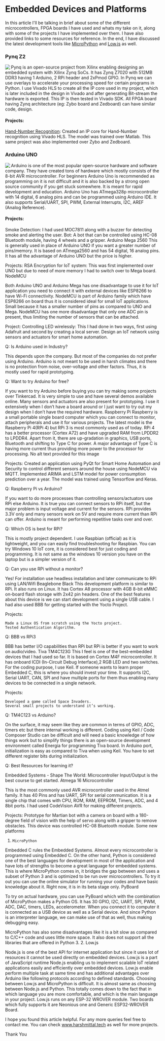 # Embedded Devices and Platforms

In this article I'll be talking in brief about some of the different microcontrollers, FPGA boards I have used and whats my take on it, 
along with some of the projects I have implemented over them. I have also provided links to some resources for reference. 
In the end, I have discussed the latest development tools like [MicroPython](https://micropython.org/) and [Low.js](https://www.lowjs.org/) as well.


### Pynq Z2
<img align="left" src="https://media-exp1.licdn.com/dms/image/C5112AQHodDAavDw7tg/article-inline_image-shrink_1000_1488/0/1569670873318?e=1635984000&v=beta&t=Gi1R897h_ho_5sTBnCypcYLXEfL8YX-UJvLSWREhcP0">

Pynq is an open-source project from Xilinx enabling designing an embedded system with Xilinx Zynq SoCs. 
It has Zynq Z7020 with 512MB DDR3 having 1 Arduino, 2 RPi header and 2xPmod GPIO. In Pynq we can use overlays to accelerate your processing speed for certain programs in Python. 
I use Vivado HLS to create all the IP core used in my project, which is later included in the design in Vivado and after generating Bit-stream the hardware is exported. 
This IP is then tested in Vivado SDK. All FPGA board having Zynq architecture (eg: Zybo board and Zedboard) can have similar code, design.


#### Projects:

[Hand-Number Recognition](https://www.harshmittal.tech/blogs/2020/03/12/IEEE-2019.html): Created an IP core for Hand-Number recognition using Vivado HLS. The model was trained over Matlab. 
This same project was also implemented over Zybo and Zedboard.



### Arduino UNO

<img align="left" src="https://media-exp1.licdn.com/dms/image/C5112AQGvg3BOxp9isQ/article-inline_image-shrink_1000_1488/0/1569669645025?e=1635984000&v=beta&t=mOSFBph_olwiQXAbKwRjZ5F4gzUkESttFHaVOFEEIPY">

Arduino is one of the most popular open-source hardware and software company. 
They have created tons of hardware which mostly consists of the 8-bit AVR microcontroller. 
For beginners Arduino Uno is recommended as programming on it is not difficult and it is also backed by a strong open source community if you get stuck somewhere. 
It is meant for rapid development and education. Arduino Uno has ATmega328p microcontroller with 14 digital, 6 analog pins and can be programmed using Arduino IDE. 
It also supports Serial/UART, SPI, PWM, External Interrupts, I2C, AREF (Analog Reference).

#### Projects:

Smoke Detection: I had used MOC7811 along with a buzzer for detecting smoke and alerting the user.
Bot: A bot that can be controlled using HC-08 Bluetooth module, having 4 wheels and a gripper.
Arduino Mega 2560
This is generally used in place of Arduino UNO if you want a greater number of pins/memory. It is based on ATmega2560 and has 54 digital, 16 analog pins. It has all the advantage of Arduino UNO but the price is higher.

Projects:
RSA Encryption for IoT system: This was first implemented over UNO but due to need of more memory I had to switch over to Mega board.
NodeMCU


Both Arduino UNO and Arduino Mega has one disadvantage to use it for IoT application you need to connect it with external devices like ESP8266 to have Wi-Fi connectivity. NodeMCU is part of Arduino family which have ESP8266 on board thus it is considered ideal for small IoT applications. Small because it has a smaller number of pins as compared to UNO and Mega. NodeMCU has one more disadvantage that only one ADC pin is present, thus limiting the number of sensors that can be attached.

Project:
Controlling LED wirelessly: This I had done in two ways, first using Adafruit and second by creating a local server.
Design an IoT network using sensors and actuators for smart home automation.

Q: Is Arduino used in Industry?

This depends upon the company. But most of the companies do not prefer using Arduino. Arduino is not meant to be used in harsh climates and there is no protection from noise, over-voltage and other factors. Thus, it is mostly used for rapid prototyping.

Q: Want to try Arduino for free?

If you want to try Arduino before buying you can try making some projects over Tinkercad. It is very simple to use and have several demos available online. Many sensors and actuators are also present for prototyping. I use it extensively when I don’t have a board around or I just want to try out my design when I don’t have the required hardware.
 Raspberry Pi
Raspberry is a small portable single board computer which you can connect to monitor, attach peripherals and use it for various projects. The latest model is the Raspberry Pi 4(RPi 4) but RPi 3 is most commonly used as of today. RPi 4 has a better processor (Cortex A72) and have upgraded RAM from LPDDR2 to LPDDR4. Apart from it, there are up-gradation in graphics, USB ports, Bluetooth and shifting to Type C for power. A major advantage of Type C is having more current thus providing more power to the processor for processing.
No alt text provided for this image


Projects:
Created an application using PyQt for Smart Home Automation and Security to control different sensors around the house using NodeMCU via MQTT. Implemented ARIMA and LSTM model for power consumption prediction over a year. The model was trained using Tensorflow and Keras.

Q: Raspberry Pi vs Arduino?

If you want to do more processes than controlling sensors/actuators use RPi else Arduino. It is true you can connect sensors to RPi itself, but the major problem is input voltage and current for the sensors. RPi provides 3.3V only and many sensors work on 5V and require more current than RPi can offer. Arduino is meant for performing repetitive tasks over and over.

Q: Which OS is best for RPi?

This is mostly project dependent. I use Raspbian (official) as it is lightweight, and you can easily find troubleshooting for Raspbian. You can try Windows 10 IoT core, it is considered best for just coding and programming. It is not same as the windows 10 version you have on the laptop but is a simpler version of it.

Q: Can you use RPi without a monitor?

Yes! For installation use headless installation and later communicate to RPi using LAN/Wifi
Beaglebone Black
This development platform is similar to RPi. It also runs on Linux. It has Cortex A8 processor with 4GB 8-bit eMMC on-board flash storage with 2x42 pin headers. One of the best features about this device is we can start development using a single USB cable. I had also used BBB for getting started with the Yocto Project.


Projects:

    Made a Linux OS from scratch using the Yocto project.
    Tested Authentication Algorithm.



Q: BBB vs RPi3

BBB has better I/O capabilities than RPi but RPi is better if you want to work on audio/video.
Tiva TM4C123G
This I feel is one of the best-embedded devices that I had used so far. It is based on Cortex M4F microcontroller. It has onboard ICDI (In-Circuit Debug Interface),2 RGB LED and two switches. For the coding purpose, I use Keil. If someone wants to learn proper Embedded C, this is where you should invest your time. It supports I2C, Serial UART, CAN, SPI and have multiple ports for them thus enabling many devices to be connected in a single network.


Projects:

    Developed a game called Space Invaders.
    Several small projects to understand it’s working.



Q: TM4C123 vs Arduino?

On the surface, it may seem like they are common in terms of GPIO, ADC, timers etc but there internal working is different. Coding using Keil / Code Composer Studio can be difficult and will need a basic knowledge of how things work but to simplify things there is an open-source development environment called Energia for programming Tiva board. In Arduino port, initialization is easy as compared to Tiva when using Keil. You have to set different register bits during initialization.

Q: Best Resources for learning it?

Embedded Systems - Shape The World: Microcontroller Input/Output is the best course to get started.
Atmega 16 Microcontroller


This is the most commonly used AVR microcontroller used in the Atmel family. It has 40 Pins and has UART, SPI for serial communication. It is a single chip that comes with CPU, ROM, RAM, EEPROM, Timers, ADC, and 4 8bit ports. I had used CodeVision AVR for making different projects.

Projects:
Prototype for Martian bot with a camera on board with a 180-degree field of vision with the help of servo along with a gripper to remove obstacles. This device was controlled HC-08 Bluetooth module.
Some new platforms
1.     MicroPython
Embedded C rules the Embedded Systems. Almost every microcontroller is programmed using Embedded C. On the other hand, Python is considered one of the best languages for development in most of the application and have lots of strengths to become a great language for embedded systems. This is where MicroPython comes in, it bridges the gap between and uses a subset of Python 3 and is optimized to be run over microcontrollers. To try it out you can use the online simulator for running your codes and have basic knowledge about it. Right now, it is in its beta stage only.
PyBoard


To try on actual hardware, you can use PyBoard which with the combination of MicroPython makes a Python OS. It has 30 GPIO, I2C, UART, SPI, PWM, ADC, DAC, timers, LEDs, accelerometer. When you connect it to computer it is connected as a USB device as well as a Serial device. And since Python is an interpreter language, we can make use of that as well, thus making debugging easy.

MicroPython has also some disadvantages like it is a bit slow as compared to C/C++ code and uses little more space. It also does not support all the libraries that are offered in Python 3.
2.     Low.js


Node.js is one of the best API for internet application but since it uses lot of resources it cannot be used directly on embedded devices. Low.js is a part of JavaScript runtime Node.js enabling us to implement scalable IoT related applications easily and efficiently over embedded devices. Low.js enable perform multiple task at same time and has additional advantages over Arduino like following protocols according to defined standards. Choosing between Low.js and MicroPython is difficult. It is almost same as choosing between Node.js and Python. This totally comes down to the fact that in which language you are more comfortable, and which is the main language in your project. Low.js runs on any ESP-32 WROVER module. Two boards which fully supports it are Neonious one and Generic ESP32-WROVER Board.




I hope you found this article helpful. For any more queries feel free to contact me. You can check www.harshmittal.tech as well for more projects.

Thank You
